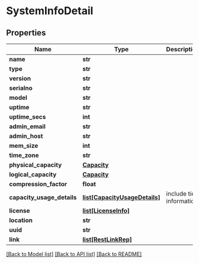 # SystemInfoDetail

## Properties
Name | Type | Description | Notes
------------ | ------------- | ------------- | -------------
**name** | **str** |  | 
**type** | **str** |  | [optional] 
**version** | **str** |  | [optional] 
**serialno** | **str** |  | [optional] 
**model** | **str** |  | [optional] 
**uptime** | **str** |  | [optional] 
**uptime_secs** | **int** |  | [optional] 
**admin_email** | **str** |  | [optional] 
**admin_host** | **str** |  | [optional] 
**mem_size** | **int** |  | [optional] 
**time_zone** | **str** |  | [optional] 
**physical_capacity** | [**Capacity**](Capacity.md) |  | [optional] 
**logical_capacity** | [**Capacity**](Capacity.md) |  | [optional] 
**compression_factor** | **float** |  | [optional] 
**capacity_usage_details** | [**list[CapacityUsageDetails]**](CapacityUsageDetails.md) | include tier information | [optional] 
**license** | [**list[LicenseInfo]**](LicenseInfo.md) |  | [optional] 
**location** | **str** |  | [optional] 
**uuid** | **str** |  | [optional] 
**link** | [**list[RestLinkRep]**](RestLinkRep.md) |  | [optional] 

[[Back to Model list]](../README.md#documentation-for-models) [[Back to API list]](../README.md#documentation-for-api-endpoints) [[Back to README]](../README.md)


